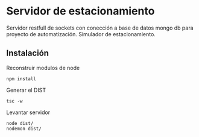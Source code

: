 # Servidor de  estacionamiento
Servidor restfull de sockets con conección a base de datos mongo db
para proyecto de automatización. Simulador de estacionamiento.

## Instalación

Reconstruir modulos de node
```
npm install
```

Generar el DIST
```
tsc -w
```

Levantar servidor
```
node dist/
nodemon dist/
```
